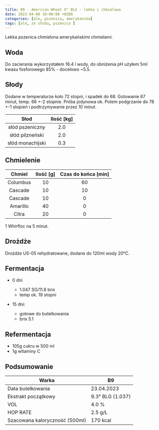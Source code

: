 ```yaml
---
title: B9 - American Wheat X° BLG - lekka i chmielowa
date: 2023-04-08 10:00:00 +0200
categories: [ale, pszenica, amerykanska]
tags: [ale, ze słodu, pszenica ]
---
```


Lekka pszenica chmielona amerykańskimi chmielami. 

## Woda

Do zacierania wykorzystałem 16.4 l wody, do obniżenia pH użyłem 5ml kwasu fosforowego 85% - docelowo ~5.5.

## Słody

Dodane w temperaturze koło 72 stopni, i spadek do 68. Gotowanie 67 minut, temp. 66 +-2 stopnie. Próba jodynowa ok. Potem podgrzanie do 78 +-1 stopień i podtrzymywanie przez 10 minut.


|  Słod  	| Ilość [kg] 	|
|:--------:	|:---------: |
|  słód pszeniczny	|     2.0    	| 
|  słód pilzneński  	|     2.0    	| 
| słód monachijski  	|     0.3    	|

## Chmielenie

|  Chmiel  	| Ilość [g] 	| Czas do końca [min] 	|
|:--------:	|:---------:	|:-------------------:	|
|  Columbus  	|     10    	|          60         |
|  Cascade  	|     10    	|          10         |
|  Cascade  	|     10    	|          0         	|
|  Amarillo  	|     40    	|          0         	|
|  Citra    	|     20    	|          0         	|

1 Whirfloc na 5 minut. 

## Drożdże

Drożdże US-05 rehydratowane, dodane do 120ml wody 20°C.


## Fermentacja

* 0 dni
  - 1.047 SG/11.8 brix
  - temp ok. 19 stopni

* 15 dni:
  * gotowe do butelkowania
  * brix 5.1

## Refermentacja

* 105g cukru w 500 ml
* 1g witaminy C

## Podsumowanie

| Warka                          	| B9              	|
|--------------------------------	|-------------------	|
| Data butelkowania              	| 23.04.2023    	|
| Ekstrakt początkowy            	| 9.3° BLG (1.037) 	|
| VOL                            	| 4.0 %             	|
| HOP RATE                       	| 2.5 g/L           	|
| Szacowana kaloryczność (500ml) 	| 170 kcal          	|


<!-- ## Degustacja

### Wersja czysta

![piwko](/assets/posts/2022/b6.jpg){: width="400"}

| Cecha            	| Opis 	|
|------------------	|------	|
| Aromat           	| Mleczny	|
| Wygląd           	| Drobna piana, słomkowe ale nie klarowne	|
| Smak             	| Kwaśne (mogłoby mocniej), mleczny posmak	|
| Goryczka         	| Brak	|
| Uczucie w ustach 	| Przyjemne, fajnie nagazowane	|
| Ogólne wrażenie  	| 4.7/5	|
| Uwagi             | Mogłoby być troszeczkę bardziej kwaśne  |

### Wersja B6+ czyli fermentowane z malinami

![piwko](/assets/posts/2022/b6p.jpg){: width="400"}

| Cecha            	| Opis 	|
|------------------	|------	|
| Aromat           	| Mleczny, malinowy	|
| Wygląd           	| Malinowy kolor, drobnopęcherzykowa piana, która szybko znika	|
| Smak             	| Kwaśna malina	|
| Goryczka         	| Brak	|
| Uczucie w ustach 	| Przyjemnie kwaśne, trochę za mało nagazowane	|
| Ogólne wrażenie  	| 4.9/5	|
| Uwagi             | Odejmowanie cukru z malin przy refermentacji = za małe nagazowanie  | -->
